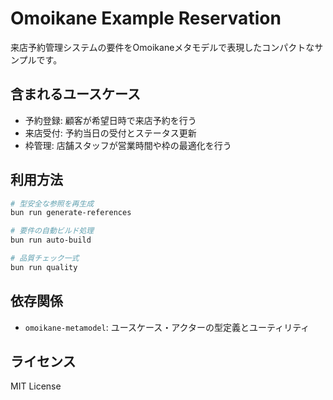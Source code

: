 # Omoikane Example Reservation

来店予約管理システムの要件をOmoikaneメタモデルで表現したコンパクトなサンプルです。

## 含まれるユースケース

- 予約登録: 顧客が希望日時で来店予約を行う
- 来店受付: 予約当日の受付とステータス更新
- 枠管理: 店舗スタッフが営業時間や枠の最適化を行う

## 利用方法

```bash
# 型安全な参照を再生成
bun run generate-references

# 要件の自動ビルド処理
bun run auto-build

# 品質チェック一式
bun run quality
```

## 依存関係

- `omoikane-metamodel`: ユースケース・アクターの型定義とユーティリティ

## ライセンス

MIT License
